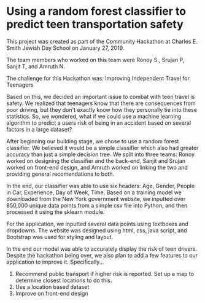 # Using a random forest classifier to predict teen transportation safety

This project was created as part of the Community Hackathon at Charles E. Smith Jewish Day School on January 27, 2019.

The team members who worked on this team were Ronoy S., Srujan P, Sanjit T, and Amruth N.

The challenge for this Hackathon was: Improving Independent Travel for Teenagers

Based on this, we decided an important issue to combat with teen travel is safety. We realized that teenagers know that there
are consequences from poor driving, but they don't exactly know how they personally tie into these statistics. So, we wondered, what 
if we could use a machine learning algorithm to predict a users risk of being in an accident based on several factors in a large
dataset? 

After beginning our building stage, we chose to use a random forest classifier. We believed it would be a simple classifier which also 
had greater accuracy than just a simple decision tree. We split into three teams: Ronoy worked on designing the classifier and 
the back-end, Sanjit and Srujan worked on front-end design, and Amruth worked on linking the two and providing general recomendations to both. 

In the end, our classifier was able to use six headers: Age, Gender, People in Car, Experience, Day of Week, Time. Based on a training model we downloaded from the New York government website, we inputted over 850,000 unique data points from a simple csv file into 
Python, and then processed it using the sklearn module. 

For the application, we inputted several data points using textboxes and dropdowns. The website was designed using html, css, java script, and Bootstrap was used for styling and layout. 

In the end our model was able to accurately display the risk of teen drivers. Despite the hackathon being over, we also plan to add a few features to our application to improve it. Specifically...

1) Recommend public transport if higher risk is reported. Set up a map to determine closest locations to do this.
2) Use a location based dataset
3) Improve on front-end design

